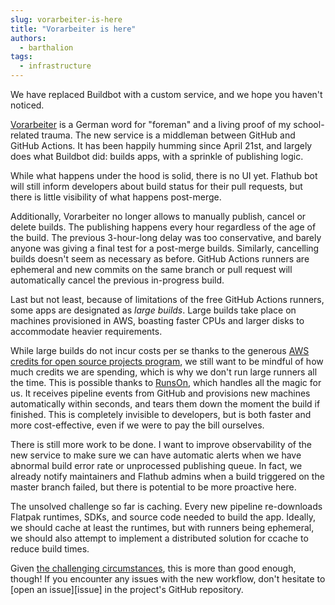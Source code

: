 ```yaml
---
slug: vorarbeiter-is-here
title: "Vorarbeiter is here"
authors:
  - barthalion
tags:
  - infrastructure
---
```


We have replaced Buildbot with a custom service, and we hope you haven't noticed.

<!-- truncate -->

[Vorarbeiter][vorarbeiter] is a German word for "foreman" and a living proof of
my school-related trauma. The new service is a middleman between GitHub and
GitHub Actions. It has been happily humming since April 21st, and largely does what
Buildbot did: builds apps, with a sprinkle of publishing logic.

While what happens under the hood is solid, there is no UI yet. Flathub bot
will still inform developers about build status for their pull requests, but
there is little visibility of what happens post-merge.

Additionally, Vorarbeiter no longer allows to manually publish, cancel or
delete builds. The publishing happens every hour regardless of the age of the
build. The previous 3-hour-long delay was too conservative, and barely anyone
was giving a final test for a post-merge builds. Similarly, cancelling builds
doesn't seem as necessary as before. GitHub Actions runners are ephemeral and
new commits on the same branch or pull request will automatically cancel the
previous in-progress build.

Last but not least, because of limitations of the free GitHub Actions runners,
some apps are designated as _large builds_. Large builds take place on machines
provisioned in AWS, boasting faster CPUs and larger disks to accommodate
heavier requirements.

While large builds do not incur costs per se thanks to the generous [AWS
credits for open source projects program][aws], we still want to be mindful of
how much credits we are spending, which is why we don't run large runners all
the time. This is possible thanks to [RunsOn][runson], which handles all the
magic for us. It receives pipeline events from GitHub and provisions new
machines automatically within seconds, and tears them down the moment the build
if finished. This is completely invisible to developers, but is both faster and
more cost-effective, even if we were to pay the bill ourselves.

There is still more work to be done. I want to improve observability of the new
service to make sure we can have automatic alerts when we have abnormal build
error rate or unprocessed publishing queue. In fact, we already notify
maintainers and Flathub admins when a build triggered on the master branch
failed, but there is potential to be more proactive here.

The unsolved challenge so far is caching. Every new pipeline re-downloads
Flatpak runtimes, SDKs, and source code needed to build the app. Ideally, we
should cache at least the runtimes, but with runners being ephemeral, we should
also attempt to implement a distributed solution for ccache to reduce build
times.

Given [the challenging circumstances][revamp], this is more than good enough,
though! If you encounter any issues with the new workflow, don't hesitate to
[open an issue][issue] in the project's GitHub repository.

[vorarbeiter]: https://github.com/flathub-infra/vorarbeiter
[runson]: https://runs-on.com/
[aws]: https://aws.amazon.com/blogs/opensource/aws-promotional-credits-open-source-projects/
[revamp]: https://docs.flathub.org/blog/flathub-build-infrastructure-revamp
[issues]: https://github.com/flathub-infra/vorarbeiter/issues
